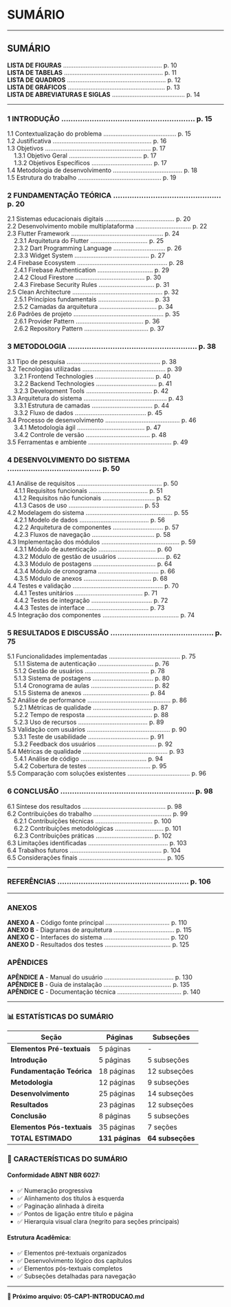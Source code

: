 # **SUMÁRIO**

---

## **SUMÁRIO**

**LISTA DE FIGURAS** ......................................................... p. 10  
**LISTA DE TABELAS** ......................................................... p. 11  
**LISTA DE QUADROS** ......................................................... p. 12  
**LISTA DE GRÁFICOS** ........................................................ p. 13  
**LISTA DE ABREVIATURAS E SIGLAS** .......................................... p. 14

---

### **1 INTRODUÇÃO** ......................................................... p. 15

1.1 Contextualização do problema .......................................... p. 15  
1.2 Justificativa ......................................................... p. 16  
1.3 Objetivos ............................................................. p. 17  
&nbsp;&nbsp;&nbsp;&nbsp;1.3.1 Objetivo Geral .......................................... p. 17  
&nbsp;&nbsp;&nbsp;&nbsp;1.3.2 Objetivos Específicos ................................... p. 17  
1.4 Metodologia de desenvolvimento ........................................ p. 18  
1.5 Estrutura do trabalho ................................................ p. 19

### **2 FUNDAMENTAÇÃO TEÓRICA** .............................................. p. 20

2.1 Sistemas educacionais digitais ........................................ p. 20  
2.2 Desenvolvimento mobile multiplataforma ................................ p. 22  
2.3 Flutter Framework ..................................................... p. 24  
&nbsp;&nbsp;&nbsp;&nbsp;2.3.1 Arquitetura do Flutter ................................. p. 25  
&nbsp;&nbsp;&nbsp;&nbsp;2.3.2 Dart Programming Language .............................. p. 26  
&nbsp;&nbsp;&nbsp;&nbsp;2.3.3 Widget System ........................................... p. 27  
2.4 Firebase Ecosystem .................................................... p. 28  
&nbsp;&nbsp;&nbsp;&nbsp;2.4.1 Firebase Authentication ................................ p. 29  
&nbsp;&nbsp;&nbsp;&nbsp;2.4.2 Cloud Firestore ........................................ p. 30  
&nbsp;&nbsp;&nbsp;&nbsp;2.4.3 Firebase Security Rules ................................ p. 31  
2.5 Clean Architecture .................................................... p. 32  
&nbsp;&nbsp;&nbsp;&nbsp;2.5.1 Princípios fundamentais ................................ p. 33  
&nbsp;&nbsp;&nbsp;&nbsp;2.5.2 Camadas da arquitetura ................................. p. 34  
2.6 Padrões de projeto .................................................... p. 35  
&nbsp;&nbsp;&nbsp;&nbsp;2.6.1 Provider Pattern ....................................... p. 36  
&nbsp;&nbsp;&nbsp;&nbsp;2.6.2 Repository Pattern ..................................... p. 37

### **3 METODOLOGIA** ....................................................... p. 38

3.1 Tipo de pesquisa ...................................................... p. 38  
3.2 Tecnologias utilizadas ................................................ p. 39  
&nbsp;&nbsp;&nbsp;&nbsp;3.2.1 Frontend Technologies .................................. p. 40  
&nbsp;&nbsp;&nbsp;&nbsp;3.2.2 Backend Technologies ................................... p. 41  
&nbsp;&nbsp;&nbsp;&nbsp;3.2.3 Development Tools ...................................... p. 42  
3.3 Arquitetura do sistema ................................................ p. 43  
&nbsp;&nbsp;&nbsp;&nbsp;3.3.1 Estrutura de camadas ................................... p. 44  
&nbsp;&nbsp;&nbsp;&nbsp;3.3.2 Fluxo de dados ......................................... p. 45  
3.4 Processo de desenvolvimento ........................................... p. 46  
&nbsp;&nbsp;&nbsp;&nbsp;3.4.1 Metodologia ágil ....................................... p. 47  
&nbsp;&nbsp;&nbsp;&nbsp;3.4.2 Controle de versão ..................................... p. 48  
3.5 Ferramentas e ambiente ................................................ p. 49

### **4 DESENVOLVIMENTO DO SISTEMA** ........................................ p. 50

4.1 Análise de requisitos ................................................. p. 50  
&nbsp;&nbsp;&nbsp;&nbsp;4.1.1 Requisitos funcionais .................................. p. 51  
&nbsp;&nbsp;&nbsp;&nbsp;4.1.2 Requisitos não funcionais .............................. p. 52  
&nbsp;&nbsp;&nbsp;&nbsp;4.1.3 Casos de uso ........................................... p. 53  
4.2 Modelagem do sistema .................................................. p. 55  
&nbsp;&nbsp;&nbsp;&nbsp;4.2.1 Modelo de dados ........................................ p. 56  
&nbsp;&nbsp;&nbsp;&nbsp;4.2.2 Arquitetura de componentes ............................. p. 57  
&nbsp;&nbsp;&nbsp;&nbsp;4.2.3 Fluxos de navegação .................................... p. 58  
4.3 Implementação dos módulos ............................................. p. 59  
&nbsp;&nbsp;&nbsp;&nbsp;4.3.1 Módulo de autenticação ................................. p. 60  
&nbsp;&nbsp;&nbsp;&nbsp;4.3.2 Módulo de gestão de usuários ........................... p. 62  
&nbsp;&nbsp;&nbsp;&nbsp;4.3.3 Módulo de postagens .................................... p. 64  
&nbsp;&nbsp;&nbsp;&nbsp;4.3.4 Módulo de cronograma ................................... p. 66  
&nbsp;&nbsp;&nbsp;&nbsp;4.3.5 Módulo de anexos ....................................... p. 68  
4.4 Testes e validação .................................................... p. 70  
&nbsp;&nbsp;&nbsp;&nbsp;4.4.1 Testes unitários ....................................... p. 71  
&nbsp;&nbsp;&nbsp;&nbsp;4.4.2 Testes de integração ................................... p. 72  
&nbsp;&nbsp;&nbsp;&nbsp;4.4.3 Testes de interface .................................... p. 73  
4.5 Integração dos componentes ............................................ p. 74

### **5 RESULTADOS E DISCUSSÃO** ............................................ p. 75

5.1 Funcionalidades implementadas ......................................... p. 75  
&nbsp;&nbsp;&nbsp;&nbsp;5.1.1 Sistema de autenticação ................................ p. 76  
&nbsp;&nbsp;&nbsp;&nbsp;5.1.2 Gestão de usuários ..................................... p. 78  
&nbsp;&nbsp;&nbsp;&nbsp;5.1.3 Sistema de postagens ................................... p. 80  
&nbsp;&nbsp;&nbsp;&nbsp;5.1.4 Cronograma de aulas .................................... p. 82  
&nbsp;&nbsp;&nbsp;&nbsp;5.1.5 Sistema de anexos ...................................... p. 84  
5.2 Análise de performance ................................................ p. 86  
&nbsp;&nbsp;&nbsp;&nbsp;5.2.1 Métricas de qualidade .................................. p. 87  
&nbsp;&nbsp;&nbsp;&nbsp;5.2.2 Tempo de resposta ...................................... p. 88  
&nbsp;&nbsp;&nbsp;&nbsp;5.2.3 Uso de recursos ........................................ p. 89  
5.3 Validação com usuários ................................................ p. 90  
&nbsp;&nbsp;&nbsp;&nbsp;5.3.1 Teste de usabilidade ................................... p. 91  
&nbsp;&nbsp;&nbsp;&nbsp;5.3.2 Feedback dos usuários .................................. p. 92  
5.4 Métricas de qualidade ................................................. p. 93  
&nbsp;&nbsp;&nbsp;&nbsp;5.4.1 Análise de código ...................................... p. 94  
&nbsp;&nbsp;&nbsp;&nbsp;5.4.2 Cobertura de testes .................................... p. 95  
5.5 Comparação com soluções existentes .................................... p. 96

### **6 CONCLUSÃO** ......................................................... p. 98

6.1 Síntese dos resultados ................................................ p. 98  
6.2 Contribuições do trabalho ............................................. p. 99  
&nbsp;&nbsp;&nbsp;&nbsp;6.2.1 Contribuições técnicas ................................. p. 100  
&nbsp;&nbsp;&nbsp;&nbsp;6.2.2 Contribuições metodológicas ............................ p. 101  
&nbsp;&nbsp;&nbsp;&nbsp;6.2.3 Contribuições práticas ................................. p. 102  
6.3 Limitações identificadas .............................................. p. 103  
6.4 Trabalhos futuros ..................................................... p. 104  
6.5 Considerações finais .................................................. p. 105

---

### **REFERÊNCIAS** ........................................................ p. 106

---

### **ANEXOS**

**ANEXO A** - Código fonte principal ..................................... p. 110  
**ANEXO B** - Diagramas de arquitetura ................................... p. 115  
**ANEXO C** - Interfaces do sistema ...................................... p. 120  
**ANEXO D** - Resultados dos testes ...................................... p. 125

### **APÊNDICES**

**APÊNDICE A** - Manual do usuário ........................................ p. 130  
**APÊNDICE B** - Guia de instalação ....................................... p. 135  
**APÊNDICE C** - Documentação técnica ..................................... p. 140

---

### 📊 **ESTATÍSTICAS DO SUMÁRIO**

| **Seção**                  | **Páginas**     | **Subseções**    |
| -------------------------- | --------------- | ---------------- |
| **Elementos Pré-textuais** | 5 páginas       | -                |
| **Introdução**             | 5 páginas       | 5 subseções      |
| **Fundamentação Teórica**  | 18 páginas      | 12 subseções     |
| **Metodologia**            | 12 páginas      | 9 subseções      |
| **Desenvolvimento**        | 25 páginas      | 14 subseções     |
| **Resultados**             | 23 páginas      | 12 subseções     |
| **Conclusão**              | 8 páginas       | 5 subseções      |
| **Elementos Pós-textuais** | 35 páginas      | 7 seções         |
| **TOTAL ESTIMADO**         | **131 páginas** | **64 subseções** |

### 🎯 **CARACTERÍSTICAS DO SUMÁRIO**

#### **Conformidade ABNT NBR 6027:**

- ✅ Numeração progressiva
- ✅ Alinhamento dos títulos à esquerda
- ✅ Paginação alinhada à direita
- ✅ Pontos de ligação entre título e página
- ✅ Hierarquia visual clara (negrito para seções principais)

#### **Estrutura Acadêmica:**

- ✅ Elementos pré-textuais organizados
- ✅ Desenvolvimento lógico dos capítulos
- ✅ Elementos pós-textuais completos
- ✅ Subseções detalhadas para navegação

---

**📄 Próximo arquivo: 05-CAP1-INTRODUCAO.md**
